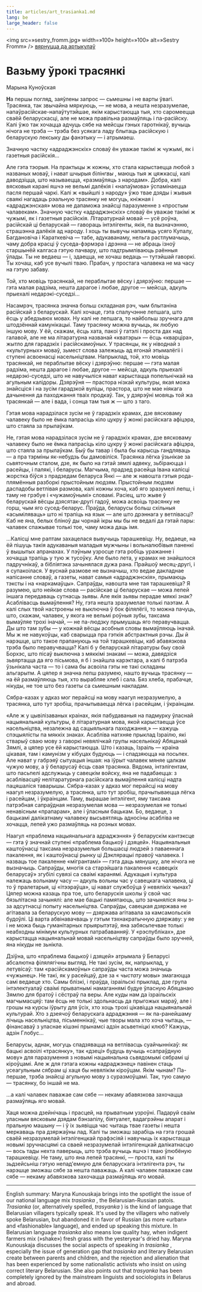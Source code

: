 ```yaml
---
title: articles/art_trasianka1.md 
lang: be
large_header: false
---
```







<img src=»sestry_fromm.jpg» width=»100» height=»100» alt=»Sestry Fromm» /> <a href=»articles_by.html»>вярнуцца да артыкулаў</a><br />


<h1 id=»вазьму-ўрокi-трасянкi»>Вазьму ўрокi трасянкi</h1>

Марына Куноўская


<strong>Н</strong>а першы погляд, заяўлены запрос — сьмешны i не  варты ўвагi. Трасянка, так звычайна мяркуюць, — не  мова, а нешта незразумелае, напаўрасійскае-напаўтутэйшае, якiм карыстаюцца тыя, хто саромеецца сваёй беларускасцi, але не  можа правiльна размаўляць i па-расійску. Калi ўжо так хочацца адчуць сябе на мейсцы гэных гаротнiкаў, вучыць нiчога не  трэба — трэба без усякага ладу блытаць расійскую i беларускую лексыку ды фанэтыку — i атрымаеш.


Значную частку «адраджэнскiх» словаў ён уважае такiмi ж чужымi, як i газетныя расійскiя...


Але гэта тэорыя. На практыцы ж кожны, хто стала карыстаецца любой з названых моваў, i нават шчырыя  *бiлiнгвы* , маюць тыя ж цяжкасцi, калi даводзiцца, што называецца, «размаўляць з народам». Добра, калi вясковыя каранi яшчэ не  вельмi далёкiя i «напаўмова» ўспамiнаецца пасля першай чаркi. Калi ж «выйшлi з народу» ўжо твае дзяды i жывыя сваякi нагадаць рэальную трасянку не  могуць, кнiжная i «адраджэнская» мова не дапаможа знайсцi паразуменне з «простым чалавекам». Значную частку «адраджэнскiх» словаў ён уважае такiмi ж чужымi, як i газетныя расійскiя. Лiтаратурнай мовай — усё роўна, расійскай цi беларускай — гавораць iнтэлiгенты, якiя, па вызначэнню, страшэнна далёкiя ад народу. I хоць ты вывучы напамяць усяго Купалу, Багдановiча i Караткевiча — табе, адукаванаму, нельга растлумачыць, чаму добра красцi ў суседа-фэрмэра i дрэнна — не абраць iзноў старшынёй калгаса гэтую пачвару, што падтрымлiваюць раённыя ўлады. Ты не  ведаеш — i, здаецца, не  хочаш ведаць — тутэйшай гаворкi. Ты хочаш, каб усе вучылi тваю. Прабач, у простага чалавека не ма часу на гэтую забаву.


Той, хто мовiць трасянкай, не пераблытае вёску i дзярэўню: першае — гэта малая радзiма, нешта дарагое i любае, другое — мейсца, адкуль прыехалi недарэкi-суседзi...


Насамрэч, трасянка значна больш складаная рэч, чым блытанiна расійскай з беларускай. Калi хочаце, гэта спалучэнне лепшага, што ёсць у абедзьвюх мовах. Ну калi не  лепшага, то найбольш зручнага для штодзённай камунiкацыi. Таму трасянку можна вучыць, як любую iншую мову. У ёй, скажам, ёсць хата, пакоi ў гатэлi i проста дах над галавой, але не ма лiтаратурна названай «кватэры» — ёсць «кварцiра», жытло для гарадзкiх i расійскамоўных. У трасянцы, як у нiводнай з «культурных» моваў, зьмест слова залежыць ад ягонай этымалёгii i ступенi асвоенасцi насельнiцтвам. Напрыклад, той, хто мовiць трасянкай, не пераблытае вёску i дзярэўню: першае — гэта малая радзiма, нешта дарагое i любае, другое — мейсца, адкуль прыехалi недарэкi-суседзi, што не навучылiся нават карыстацца попельнiчкай на агульным калiдоры. Дзярэўня — прастора нiзкай культуры, якая можа знайсцiся i на зусiм гарадзкой вулiцы, прастора, што не  мае нiякага дачынення да паходжання тваiх продкаў. Так, у дзярэўнi мовяць той жа трасянкай — але i вада, i сонца там тыя ж — што з таго.


Гэтая мова нарадзiлася зусiм не ў гарадзкiх крамах, дзе вясковаму чалавеку было не ёмка папрасiць кiло цукру ў жонкi расійскага афiцэра, што стаяла за прылаўкам.


Не, гэтая мова нарадзiлася зусiм не ў гарадзкiх крамах, дзе вясковаму чалавеку было не ёмка папрасiць кiло цукру ў жонкi расійскага афiцэра, што стаяла за прылаўкам. Быў бы тавар i была бы карысць гандляваць — а пра тэрмiны як-небудзь бы дамовiлiся. Трасянка лёгка ўзьнiкае за сьвяточным сталом, дзе, як было на гэтай зямлi адвеку, зьбiраюцца i расейцы, i палякi, i беларусы. Магчыма, прадзед расейца Iвана калiсцi жорстка бiўся з прадзедам беларуса Янкi — але ж навошта гэтыя рода-плямённыя разборкi прыстойным людзям. Прыстойным людзям даспадобы ветлiвая размова, калi кожны хоча, каб яго зразумелi лепш, i таму не  грэбуе i «чужамоўнымi» словамi. Расіец, што жыве ў беларускай вёсцы дзясятак-другi гадоў, можа асвоiць трасянку не  горш, чым яго сусед-беларус. Праўда, беларусы больш схiльныя «асымiляваць» што нi трапiць на язык — але што дрэннага у ветлiвасцi? Каб не яна, белых блiноў ды чорнай iкры мы бы не  ведалi да гэтай пары: чалавек спажывае толькi тое, чаму можа даць iмя.


...Калiсцi мне раптам захацелася вывучыць тарашкевiцу. Ну, ведаеце, на ёй пiшуць такiя адукаваныя маладыя мужчыны i вольналюбiвыя паненкi ў вышытых апранахах. У пэўным узросце гэта робiць уражанне i хочацца трапiць у тую ж тусоўку. Але было лета, у крамах не знайшлося падручнiкаў, а бiблiятэка зачынялася дужа рана. Прайшоў месяц-другi, i я супакоiлася. У вуснай размове не  вызначыш, хто ведае дакладнае напiсанне словаў, а газеты, нават самыя «адраджэнскiя», прымаюць тэксты i на «наркамаўцы». Сапраўды, навошта мне тая тарашкевiца? Я разумею, што нейкае слова — расійскае цi беларускае — можа лепей iншага передаваць сутнасць зьявы. Але якiя зьявы перадае мяккi знак? Асаблiвасць вымаўлення? Ну, гэта нешта зразумелае толькi паэтам. А калi слых твой настроены не выключна ў бок фiлялёгii, то можна пачуць, што, скажам, чалавек, у якога не  вельмi роўныя зубы, таксама вымаўляе трохi iначай, — не па-людзку прымушаць яго перавучвацца. Ды што там зубы — у кожнай вёсцы асобныя словы вымаўляюць iначай. Мы ж не навукоўцы, каб сварыцца пра гэткiя абстрактныя рэчы. Ды й нарэшце, што такое прапануюць на той тарашкевiцы, каб абавязкова трэба было перавучвацца? Калi б у беларускай лiтаратуры быу свой Борхэс, што пiсаў выключна з мяккiмi знакамi — можа, давядзiся зьвяртацца да яго пiсьмова, я б i знайшла карэктара, а калi б патрэба ўзьнiкала часта — то i сама бы асвоiла гэты не такi складаны альгарытм. А цяпер я значна лепш разумею, нашто вучыць трасянку — на ёй размаўляюць тыя, хто вырабляе хлеб i сала. Бяз хлеба, прабачце, нiкуды, не  тое што без газеты са сьмешным накладам.


Сябра-казах у адказ мог перайсцi на мову наагул незразумелую, а трасянка, што тут зробiш, прачытываецца лёгка i расейцам, i ўкраiнцам.


«Але ж у цывiлiзаваных краінах, якiя пабудаваныя на падмурку ўласнай нацыянальнай культуры, ё лiтаратурная мова, якой карыстаецца ўсе насельнiцтва, незалежна ад сацыяльнага паходжання,» — кажуць спэцыялiсты па мяккiх знаках. Асаблiва натхняе прыклад Iзраiлю, якi стварыў сваю мову з гаворкi невялiчкай групы насельнiкаў Абяцанай Зямлi, а цяпер усе ёй карыстаюцца. Што i казаць, Iзраiль — краiна цiкавая, там i камунiзм у кiбуцах будуюць — i спадзяюцца на посьпех. Але нават у габрэяў сытуацыя iншая: на iўрыт чалавек мяняе цалкам чужую мову, а ў беларусаў ёсць свая трасянка. Вядома, iнтэлiгентам, што пасьпелi адслужыць у савецкiм войску, яна не падабаецца: з асаблiвасцяў нелiтаратурнага расійскага вымаўлення калiсцi надта пацяшалiся таварышы. Сябра-казах у адказ мог перайсцi на мову наагул незразумелую, а трасянка, што тут зробiш, прачытываецца лёгка i расейцам, i ўкраiнцам. Таму, вырашае iнтэлiгент, яму таксама патрэбная сапраўдная незразумелая мова — незразумелая не  толькi ненавiсным «прапарам», але i ўласным бацькам. Бо, ведаеце, з бацькамi далiкатнаму чалавеку высьвятляць адносiны асаблiва не  хочацца, лепей ужо размаўляць на розных мовах.


Наагул «праблема нацыянальнага адраджэння» ў беларускiм кантэксце — гэта ў значнай ступенi «праблема бацькоў i дзяцей». Нацыянальныя каштоўнасцi таксама незразумелыя большасцi людзей з паваеннага пакалення, як i каштоўнасцi рынку цi Дэклярацыi правоў чалавека. I назваць тое пакаленне «мiгрантамi» — гэта даць мянушку, але нiчога не  вызначыць. Сапраўды, многiя са старэйшага пакалення «савецкiх беларусаў» згубiлi сувязi са сваiмi каранямi. Адукацыя i культура належаць вольнаму часу — адкуль вольны час у савецкага чалавека, цi то ў пралетарыя, цi «iтээраўца», цi нават службоўца ў невялiкiх чынах? Цяпер можна казаць пра тое, што беларускiя школы ў свой час бязьлiтасна зачынялi: але мае бацькi памятаюць, што зачынялiся яны з-за адсутнасцi попыту насельнiцтва. Сапраўды, савецкая дзяржава не агiтавала за беларускую мову — дзяржава агiтавала за камсамольскiя будоўлi. Цi варта абвiнавачваць у гэтым тэхнакратычную дзяржаву: у яе i не  можа быць гуманiтарных прыярытэтаў, яна забясьпечвае толькi неабходны мiнiмум культурных патрабаванняў. У «рэспублiках», дзе карыстацца нацыянальнай мовай насельнiцтву сапраўды было зручней, яна нiкуды не  зьнiкла.


Дзiўна, што «праблема бацькоў i дзяцей» атрымала ў Беларусi абсалютна фiлялягiчны выгляд. Не такi зусiм, як, напрыклад, у летувiсаў: там «расійскамоўны» сапраўды часта можа значыць «чужынец». Не такi, як у расейцаў, дзе за « *чыстату*  мовы» змагаюцца самi ведаеце хто. Самы блiзкi, i праўда, iзраiльскi прыклад, дзе група iнтэлектуалаў сваiмi прыватнымi намаганнямi будуе ўласную Абяцанаю Зямлю для братоў i сёстраў па веры. Але куды нам да iзраiльскiх магчымасцяў: там ёсць не  толькi здольнасць да прыгожых мараў, але i грошы на курсы iўрыту для ўсiх, хто хоць трохi цiкавiцца нацыянальнай культурай. Хто з дзеячоў беларускага адраджэння — як па-ранейшаму лiчыць насельнiцтва, пiсьменнiкаў, чые творы мала хто хоча чытаць, — фiнансаваў з уласнае кiшэнi прынамсі адзiн асьветнiцкi клюб? Кажуць, адзін Глобус…


Беларусы, аднак, могуць спадзявацца на ветлiвасць суайчыннiкаў: як бацькi асвоiлi «трасянку», так «дзецi» будуць вучыць «сапраўдную мову» для паразумення з новымi нацыянальна сьвядомымi сябрамi цi кiроўцамi. Але ж для гэтага кожны «адраджэнец» павiнен стаць усеагульным сябрам цi хаця бы невялiкiм кiроўцам. Якiм чынам? Па-першае, трэба знайсцi агульную мову з суразмоўцамi. Так, тую самую — трасянку, бо iншай не ма.


...а калi чалавек паважае сам сябе — некаму абавязкова захочацца размаўляць яго мовай.


Хаця можна дзейнiчаць i прасцей, на прыватным узроўнi. Падаруй сваiм уласным вясковым дзядам бэнзапiлу, бiятуалет, вадагрэйны апарат i пральную машыну — i ў iх зьявiцца час чытаць твае газеты i нешта меркаваць пра дзяржаўны лад. Калi ты зможаш зарабiць на гэта грошай сваёй незразумелай iнтэлiгенцкай прафэсiяй i навучыць iх карыстацца новымi зручнасцямi са сваей незразумелай iнтэлiгенцкай далiкатнасцю — вось тады нехта паверыць, што трэба вучыць яшчэ i тваю ўлюбёную тарашкевiцу. Не таму, што яна лепей трасянкi, — проста, калi ты зьдзейсьнiш гэтую непад'емную для беларускага iнтэлiгента рэч, ты нарэшце зможаш сябе за нешта паважаць. А калi чалавек паважае сам сябе — некаму абавязкова захочацца размаўляць яго мовай.

<hr />

English summary: Maryna Kunouskaja brings into the spotlight the issue of our national language mix  *trasianka* , the Belarusian-Russian patois.  *Trasianka*  (or, alternatively spelled,  *trasyanka* ) is the kind of language that Belarusian villagers typically speak. It's used by the villagers who natively spoke Belarusian, but abandoned it in favor of Russian (as more «urban» and «fashionable» language), and ended up speaking this mixture. In Belarusian language  *trasianka*  also means low quality hay, when indigent farmers mix (»shake») fresh grass with the yesteryear's dried hay. Maryna Kunouskaja discusses the social aspects of speaking in  *trasianka* , especially the issue of generation gap that  *trasianka*  and literary Belarusian create between parents and children, and the rejection and alienation that has been experienced by some nationalistic activists who insist on using correct literary Belarusian. She also points out that  *trasyanka*  has been completely ignored by the mainstream linguists and sociologists in Belarus and abroad.


